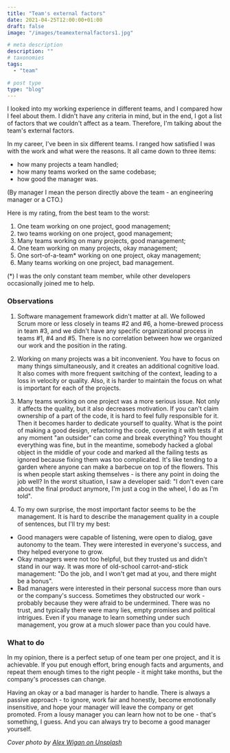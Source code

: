 ```yaml
---
title: "Team's external factors"
date: 2021-04-25T12:00:00+01:00
draft: false
image: "/images/teamexternalfactors1.jpg"

# meta description
description: ""
# taxonomies
tags:
  - "team"

# post type
type: "blog"
---
```

I looked into my working experience in different teams, and I compared how I feel about them. I didn't have any criteria in mind, but in the end, I got a list of factors that we couldn't affect as a team. Therefore, I'm talking about the team's external factors.

In my career, I've been in six different teams. I ranged how satisfied I was with the work and what were the reasons. It all came down to three items:

* how many projects a team handled;
* how many teams worked on the same codebase;
* how good the manager was.

(By manager I mean the person directly above the team - an engineering manager or a CTO.)

Here is my rating, from the best team to the worst:

1. One team working on one project, good management;
2. two teams working on one project, good management;
3. Many teams working on many projects, good management;
4. One team working on many projects, okay management;
5. One sort-of-a-team* working on one project, okay management;
6. Many teams working on one project, bad management.

(*) I was the only constant team member, while other developers occasionally joined me to help.

### Observations
1. Software management framework didn't matter at all. We followed Scrum more or less closely in teams #2 and #6, a home-brewed process in team #3, and we didn't have any specific organizational process in teams #1, #4 and #5. There is no correlation between how we organized our work and the position in the rating.

2. Working on many projects was a bit inconvenient. You have to focus on many things simultaneously, and it creates an additional cognitive load. It also comes with more frequent switching of the context, leading to a loss in velocity or quality. Also, it is harder to maintain the focus on what is important for each of the projects.

3. Many teams working on one project was a more serious issue. Not only it affects the quality, but it also decreases motivation.
If you can't claim ownership of a part of the code, it is hard to feel fully responsible for it. Then it becomes harder to dedicate yourself to quality. What is the point of making a good design, refactoring the code, covering it with tests if at any moment "an outsider" can come and break everything? You thought everything was fine, but in the meantime, somebody hacked a global object in the middle of your code and marked all the failing tests as ignored because fixing them was too complicated. It's like tending to a garden where anyone can make a barbecue on top of the flowers.
This is when people start asking themselves - is there any point in doing the job well? In the worst situation, I saw a developer said: "I don't even care about the final product anymore, I'm just a cog in the wheel, I do as I'm told".

4. To my own surprise, the most important factor seems to be the management. It is hard to describe the management quality in a couple of sentences, but I'll try my best:

  * Good managers were capable of listening, were open to dialog, gave autonomy to the team. They were interested in everyone's success, and they helped everyone to grow.
  * Okay managers were not too helpful, but they trusted us and didn't stand in our way. It was more of old-school carrot-and-stick management: "Do the job, and I won't get mad at you, and there might be a bonus".
  * Bad managers were interested in their personal success more than ours or the company's success. Sometimes they obstructed our work - probably because they were afraid to be undermined. There was no trust, and typically there were many lies, empty promises and political intrigues. Even if you manage to learn something under such management, you grow at a much slower pace than you could have.

### What to do
In my opinion, there is a perfect setup of one team per one project, and it is achievable. If you put enough effort, bring enough facts and arguments, and repeat them enough times to the right people - it might take months, but the company's processes can change.

Having an okay or a bad manager is harder to handle. There is always a passive approach - to ignore, work fair and honestly, become emotionally insensitive, and hope your manager will leave the company or get promoted. From a lousy manager you can learn how not to be one - that's something, I guess. And you can always try to become a good manager yourself.

_Cover photo by [Alex Wigan on Unsplash](https://unsplash.com/@alwig64?utm_source=unsplash&utm_medium=referral&utm_content=creditCopyText)_